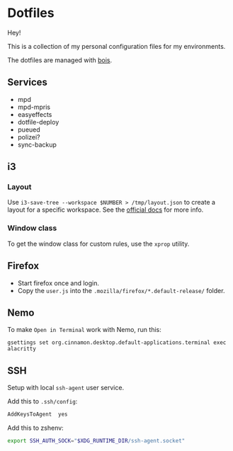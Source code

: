 # Dotfiles

Hey!

This is a collection of my personal configuration files for my environments.

The dotfiles are managed with [bois](https://github.com/Nukesor/bois).

## Services

- mpd
- mpd-mpris
- easyeffects
- dotfile-deploy
- pueued
- polizei?
- sync-backup

## i3

### Layout

Use `i3-save-tree --workspace $NUMBER > /tmp/layout.json` to create a layout for a specific workspace.
See the [official docs](https://i3wm.org/docs/layout-saving.html) for more info.

### Window class

To get the window class for custom rules, use the `xprop` utility.

## Firefox

- Start firefox once and login.
- Copy the `user.js` into the `.mozilla/firefox/*.default-release/` folder.

## Nemo

To make `Open in Terminal` work with Nemo, run this:

`gsettings set org.cinnamon.desktop.default-applications.terminal exec alacritty`

## SSH

Setup with local `ssh-agent` user service.

Add this to `.ssh/config`:

```txt
AddKeysToAgent  yes
```

Add this to zshenv:

```sh
export SSH_AUTH_SOCK="$XDG_RUNTIME_DIR/ssh-agent.socket"
```
